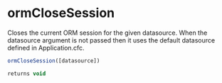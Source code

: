 # ormCloseSession

Closes the current ORM session for the given datasource. When the datasource argument is not passed then it uses the default datasource defined in Application.cfc.

```javascript
ormCloseSession([datasource])
```

```javascript
returns void
```
